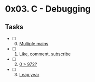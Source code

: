 # 0x03. C - Debugging

## Tasks
- [ ] 0. [Multiple mains](https://github.com/terrymk99/alx-low_level_programming/blob/master/0x03-debugging/0-main.c)
- [ ] 1. [Like, comment, subscribe](https://github.com/terrymk99/alx-low_level_programming/blob/master/0x03-debugging/1-main.c)
- [ ] 2. [0 > 972?](https://github.com/terrymk99/alx-low_level_programming/blob/master/0x03-debugging/2-largest_number.c)
- [ ] 3. [Leap year](https://github.com/terrymk99/alx-low_level_programming/blob/master/0x03-debugging/3-print_remaining_days.c)
